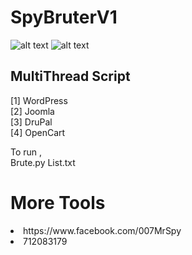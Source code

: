# SpyBruterV1

![alt text](https://raw.githubusercontent.com/MisterSpyx/SpyBruterV1/master/image/1.png)
![alt text](https://raw.githubusercontent.com/MisterSpyx/SpyBruterV1/master/image/2.png)

<h2>MultiThread Script</h2>

[1] WordPress <br />
[2] Joomla <br />
[3] DruPal <br />
[4] OpenCart <br />

To run , <br />
Brute.py List.txt <br />
<h1>More Tools </h1>
<li>https://www.facebook.com/007MrSpy
<li>712083179
